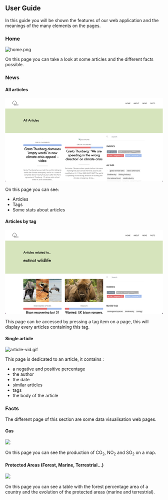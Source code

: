 ## User Guide

In this guide you will be shown the features of our web application and the meanings of the many elements on the pages.

### Home

![home.png](../assets/user_guide/home.png)

On this page you can take a look at some articles and the different facts possible.

### News

#### All articles

![articles.png](../assets/user_guide/articles.png)

On this page you can see:
- Articles
- Tags
- Some stats about articles

#### Articles by tag

![articles-tag.png](../assets/user_guide/articles-tag.png)

This page can be accessed by pressing a tag item on a page, this will display every articles containing this tag.

#### Single article

![article-vid.gif](../assets/user_guide/article-vid.gif)

This page is dedicated to an article, it contains : 
- a negative and positive percentage
- the author
- the date
- similar articles
- tags
- the body of the article

### Facts

The different page of this section are some data visualisation web pages.

#### Gas

![](../assets/user_guide/gas.gif)

On this page you can see the production of CO<sub>2</sub>, NO<sub>2</sub> and SO<sub>2</sub> on a map.

#### Protected Areas (Forest, Marine, Terrestrial...)

![](../assets/user_guide/areas.gif)

On this page you can see a table with the forest percentage area of a country and the evolution of
the protected areas (marine and terrestrial).

